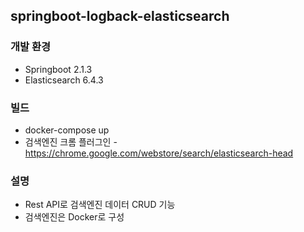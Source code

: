 ## springboot-logback-elasticsearch

### 개발 환경
* Springboot 2.1.3
* Elasticsearch 6.4.3

### 빌드
* docker-compose up
* 검색엔진 크롬 플러그인 - https://chrome.google.com/webstore/search/elasticsearch-head

### 설명
* Rest API로 검색엔진 데이터 CRUD 기능
* 검색엔진은 Docker로 구성
